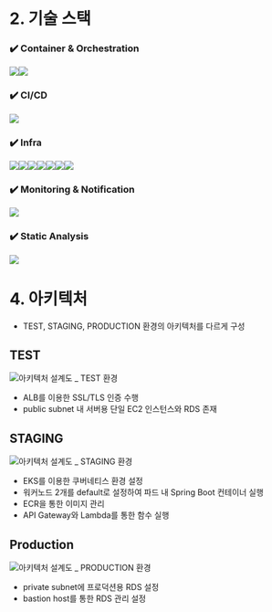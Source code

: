 # 2. 기술 스택
### ✔️ Container & Orchestration
<img src="https://img.shields.io/badge/KUBERNETES-326CE5?style=for-the-badge&logo=Kubernetes&logoColor=white"><img src="https://img.shields.io/badge/DOCKER-2496ED?style=for-the-badge&logo=Docker&logoColor=white">
### ✔️ CI/CD
<img src="https://img.shields.io/badge/GITHUB ACTIONS-2088FF?style=for-the-badge&logo=githubactions&logoColor=white">

### ✔️ Infra
<img src="https://img.shields.io/badge/AWS-232F3E?style=for-the-badge&logo=amazonwebservices&logoColor=white"><img src="https://img.shields.io/badge/ELB-8C4FFF?style=for-the-badge&logo=awselasticloadbalancing&logoColor=white"><img src="https://img.shields.io/badge/EKS-FF9900?style=for-the-badge&logo=amazoneks&logoColor=white"><img src="https://img.shields.io/badge/EC2-FF9900?style=for-the-badge&logo=amazonec2&logoColor=white"><img src="https://img.shields.io/badge/RDS-527FFF?style=for-the-badge&logo=amazonrds&logoColor=white"><img src="https://img.shields.io/badge/API GATEWAY-FF4F8B?style=for-the-badge&logo=amazonapigateway&logoColor=white"><img src="https://img.shields.io/badge/LAMBDA-FF9900?style=for-the-badge&logo=awslambda&logoColor=white">
### ✔️ Monitoring & Notification
<img src="https://img.shields.io/badge/DISCORD-5865F2?style=for-the-badge&logo=discord&logoColor=white">

### ✔️ Static Analysis
<img src="https://img.shields.io/badge/SONARCLOUD-F3702A?style=for-the-badge&logo=sonarcloud&logoColor=white">

# 4. 아키텍처

- TEST, STAGING, PRODUCTION 환경의 아키텍처를 다르게 구성

## TEST

![아키텍처 설계도 _ TEST 환경](https://github.com/user-attachments/assets/59f00907-3e7d-4f3c-b059-c03bf2667ca9)


- ALB를 이용한 SSL/TLS 인증 수행
- public subnet 내 서버용 단일 EC2 인스턴스와 RDS 존재

## STAGING

![아키텍처 설계도 _ STAGING 환경](https://github.com/user-attachments/assets/042a87cd-7d65-456b-bf6f-a1a65c4148dc)


- EKS를 이용한 쿠버네티스 환경 설정
- 워커노드 2개를 default로 설정하여 파드 내 Spring Boot 컨테이너 실행
- ECR을 통한 이미지 관리
- API Gateway와 Lambda를 통한 함수 실행

## Production

![아키텍처 설계도 _ PRODUCTION 환경](https://github.com/user-attachments/assets/0363f812-d410-40dd-83be-bf9d8e7fff4f)


- private subnet에 프로덕션용 RDS 설정
- bastion host를 통한 RDS 관리 설정
